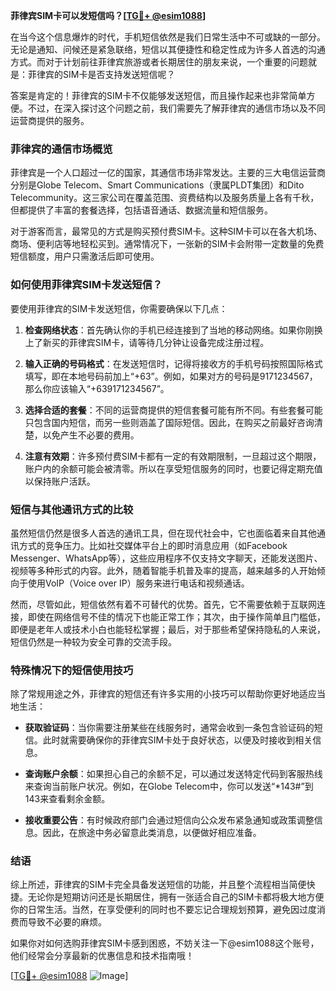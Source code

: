 **菲律宾SIM卡可以发短信吗？[[TG💪+ @esim1088](https://t.me/s/esim1088)]**

在当今这个信息爆炸的时代，手机短信依然是我们日常生活中不可或缺的一部分。无论是通知、问候还是紧急联络，短信以其便捷性和稳定性成为许多人首选的沟通方式。而对于计划前往菲律宾旅游或者长期居住的朋友来说，一个重要的问题就是：菲律宾的SIM卡是否支持发送短信呢？

答案是肯定的！菲律宾的SIM卡不仅能够发送短信，而且操作起来也非常简单方便。不过，在深入探讨这个问题之前，我们需要先了解菲律宾的通信市场以及不同运营商提供的服务。

### 菲律宾的通信市场概览

菲律宾是一个人口超过一亿的国家，其通信市场非常发达。主要的三大电信运营商分别是Globe Telecom、Smart Communications（隶属PLDT集团）和Dito Telecommunity。这三家公司在覆盖范围、资费结构以及服务质量上各有千秋，但都提供了丰富的套餐选择，包括语音通话、数据流量和短信服务。

对于游客而言，最常见的方式是购买预付费SIM卡。这种SIM卡可以在各大机场、商场、便利店等地轻松买到。通常情况下，一张新的SIM卡会附带一定数量的免费短信额度，用户只需激活后即可使用。

### 如何使用菲律宾SIM卡发送短信？

要使用菲律宾的SIM卡发送短信，你需要确保以下几点：

1. **检查网络状态**：首先确认你的手机已经连接到了当地的移动网络。如果你刚换上了新买的菲律宾SIM卡，请等待几分钟让设备完成注册过程。
   
2. **输入正确的号码格式**：在发送短信时，记得将接收方的手机号码按照国际格式填写，即在本地号码前加上“+63”。例如，如果对方的号码是9171234567，那么你应该输入“+639171234567”。

3. **选择合适的套餐**：不同的运营商提供的短信套餐可能有所不同。有些套餐可能只包含国内短信，而另一些则涵盖了国际短信。因此，在购买之前最好咨询清楚，以免产生不必要的费用。

4. **注意有效期**：许多预付费SIM卡都有一定的有效期限制，一旦超过这个期限，账户内的余额可能会被清零。所以在享受短信服务的同时，也要记得定期充值以保持账户活跃。

### 短信与其他通讯方式的比较

虽然短信仍然是很多人首选的通讯工具，但在现代社会中，它也面临着来自其他通讯方式的竞争压力。比如社交媒体平台上的即时消息应用（如Facebook Messenger、WhatsApp等），这些应用程序不仅支持文字聊天，还能发送图片、视频等多种形式的内容。此外，随着智能手机普及率的提高，越来越多的人开始倾向于使用VoIP（Voice over IP）服务来进行电话和视频通话。

然而，尽管如此，短信依然有着不可替代的优势。首先，它不需要依赖于互联网连接，即使在网络信号不佳的情况下也能正常工作；其次，由于操作简单且门槛低，即便是老年人或技术小白也能轻松掌握；最后，对于那些希望保持隐私的人来说，短信仍然是一种较为安全可靠的交流手段。

### 特殊情况下的短信使用技巧

除了常规用途之外，菲律宾的短信还有许多实用的小技巧可以帮助你更好地适应当地生活：

- **获取验证码**：当你需要注册某些在线服务时，通常会收到一条包含验证码的短信。此时就需要确保你的菲律宾SIM卡处于良好状态，以便及时接收到相关信息。
  
- **查询账户余额**：如果担心自己的余额不足，可以通过发送特定代码到客服热线来查询当前账户状况。例如，在Globe Telecom中，你可以发送“*143#”到143来查看剩余金额。

- **接收重要公告**：有时候政府部门会通过短信向公众发布紧急通知或政策调整信息。因此，在旅途中务必留意此类消息，以便做好相应准备。

### 结语

综上所述，菲律宾的SIM卡完全具备发送短信的功能，并且整个流程相当简便快捷。无论你是短期访问还是长期居住，拥有一张适合自己的SIM卡都将极大地方便你的日常生活。当然，在享受便利的同时也不要忘记合理规划预算，避免因过度消费而导致不必要的麻烦。

如果你对如何选购菲律宾SIM卡感到困惑，不妨关注一下@esim1088这个账号，他们经常会分享最新的优惠信息和技术指南哦！

[[TG💪+ @esim1088](https://t.me/s/esim1088) ![Image](https://i.postimg.cc/4NQfJmqS/Snipaste-2025-05-13-00-14-12.png)]